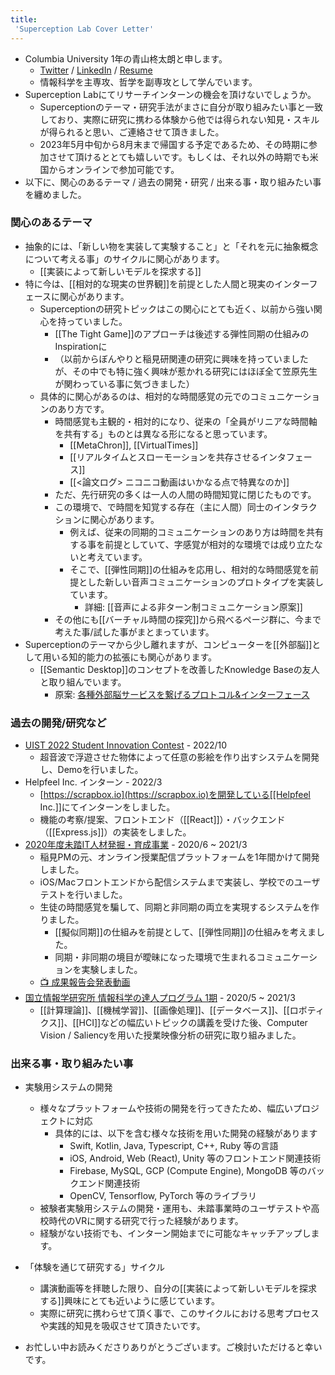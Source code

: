 ```yaml
---
title:
 'Superception Lab Cover Letter'
---
```

- Columbia University 1年の青山柊太朗と申します。
    - [Twitter](https://twitter.com/blu3mo) / [LinkedIn](https://www.linkedin.com/in/blu3mo/) / [Resume](https://drive.google.com/file/d/13_-j1Qh1A3VOfLskNvD7z6L4TNL41eDC/view?usp=sharing)
    - 情報科学を主専攻、哲学を副専攻として学んでいます。
- Superception Labにてリサーチインターンの機会を頂けないでしょうか。
    - Superceptionのテーマ・研究手法がまさに自分が取り組みたい事と一致しており、実際に研究に携わる体験から他では得られない知見・スキルが得られると思い、ご連絡させて頂きました。
    - 2023年5月中旬から8月末まで帰国する予定であるため、その時期に参加させて頂けるととても嬉しいです。もしくは、それ以外の時期でも米国からオンラインで参加可能です。
- 以下に、関心のあるテーマ / 過去の開発・研究 / 出来る事・取り組みたい事を纏めました。

### 関心のあるテーマ
- 抽象的には、「新しい物を実装して実験すること」と「それを元に抽象概念について考える事」のサイクルに関心があります。
    - [[実装によって新しいモデルを探求する]]
- 特に今は、[[相対的な現実の世界観]]を前提とした人間と現実のインターフェースに関心があります。
    - Superceptionの研究トピックはこの関心にとても近く、以前から強い関心を持っていました。
        - [[The Tight Game]]のアプローチは後述する弾性同期の仕組みのInspirationに
        - （以前からぼんやりと稲見研関連の研究に興味を持っていましたが、その中でも特に強く興味が惹かれる研究にはほぼ全て笠原先生が関わっている事に気づきました）
    - 具体的に関心があるのは、相対的な時間感覚の元でのコミュニケーションのあり方です。
        - 時間感覚も主観的・相対的になり、従来の「全員がリニアな時間軸を共有する」ものとは異なる形になると思っています。
            - [[MetaChron]], [[VirtualTimes]]
            - [[リアルタイムとスローモーションを共存させるインタフェース]]
            - [[<論文ログ> ニコニコ動画はいかなる点で特異なのか]]
        - ただ、先行研究の多くは一人の人間の時間知覚に閉じたものです。
        - この環境で、で時間を知覚する存在（主に人間）同士のインタラクションに関心があります。
            - 例えば、従来の同期的コミュニケーションのあり方は時間を共有する事を前提としていて、字感覚が相対的な環境では成り立たないと考えています。
            - そこで、[[弾性同期]]の仕組みを応用し、相対的な時間感覚を前提とした新しい音声コミュニケーションのプロトタイプを実装しています。
                - 詳細: [[音声による非ターン制コミュニケーション原案]]
        - その他にも[[バーチャル時間の探究]]から飛べるページ群に、今まで考えた事/試した事がまとまっています。
- Superceptionのテーマから少し離れますが、コンピューターを[[外部脳]]として用いる知的能力の拡張にも関心があります。
	- [[Semantic Desktop]]のコンセプトを改善したKnowledge Baseの友人と取り組んでいます。
		- 原案: [各種外部脳サービスを繋げるプロトコル&インターフェース](https://scrapbox.io/villagepump/%E5%90%84%E7%A8%AE%E5%A4%96%E9%83%A8%E8%84%B3%E3%82%B5%E3%83%BC%E3%83%93%E3%82%B9%E3%82%92%E7%B9%8B%E3%81%92%E3%82%8B%E3%83%97%E3%83%AD%E3%83%88%E3%82%B3%E3%83%AB&%E3%82%A4%E3%83%B3%E3%82%BF%E3%83%BC%E3%83%95%E3%82%A7%E3%83%BC%E3%82%B9)

### 過去の開発/研究など
- [UIST 2022 Student Innovation Contest](https://programs.sigchi.org/uist/2022/index/content/85553) - 2022/10
    - 超音波で浮遊させた物体によって任意の影絵を作り出すシステムを開発し、Demoを行いました。
- Helpfeel Inc. インターン - 2022/3
    - [https://scrapbox.io](https://scrapbox.io)を開発している[[Helpfeel Inc.]]にてインターンをしました。
    - 機能の考察/提案、フロントエンド（[[React]]）・バックエンド（[[Express.js]]）の実装をしました。
- [2020年度未踏IT人材発掘・育成事業](https://www.ipa.go.jp/jinzai/mitou/2020/koubokekka_index.html) - 2020/6 ~ 2021/3
    - 稲見PMの元、オンライン授業配信プラットフォームを1年間かけて開発しました。
    - iOS/Macフロントエンドから配信システムまで実装し、学校でのユーザテストを行いました。
    - 生徒の時間感覚を騙して、同期と非同期の両立を実現するシステムを作りました。
        - [[擬似同期]]の仕組みを前提として、[[弾性同期]]の仕組みを考えました。
        - 同期・非同期の境目が曖昧になった環境で生まれるコミュニケーションを実験しました。
    - [📺 成果報告会発表動画](https://www.youtube.com/watch?v=KJPUou05kPQ)
- [国立情報学研究所 情報科学の達人プログラム 1期](https://www.nii.ac.jp/tatsujin/curriculum/) - 2020/5 ~ 2021/3
    - [[計算理論]]、[[機械学習]]、[[画像処理]]、[[データベース]]、[[ロボティクス]]、[[HCI]]などの幅広いトピックの講義を受けた後、Computer Vision / Saliencyを用いた授業映像分析の研究に取り組みました。

### 出来る事・取り組みたい事
- 実験用システムの開発
	- 様々なプラットフォームや技術の開発を行ってきたため、幅広いプロジェクトに対応
		- 具体的には、以下を含む様々な技術を用いた開発の経験があります
			- Swift, Kotlin, Java, Typescript, C++, Ruby 等の言語
			- iOS, Android, Web (React), Unity 等のフロントエンド関連技術
			- Firebase, MySQL, GCP (Compute Engine), MongoDB 等のバックエンド関連技術
			- OpenCV, Tensorflow, PyTorch 等のライブラリ
	- 被験者実験用システムの開発・運用も、未踏事業時のユーザテストや高校時代のVRに関する研究で行った経験があります。
	- 経験がない技術でも、インターン開始までに可能なキャッチアップします。
- 「体験を通じて研究する」サイクル
	- 講演動画等を拝聴した限り、自分の[[実装によって新しいモデルを探求する]]興味にとても近いように感じています。
	- 実際に研究に携わらせて頂く事で、このサイクルにおける思考プロセスや実践的知見を吸収させて頂きたいです。

- お忙しい中お読みくださりありがとうございます。ご検討いただけると幸いです。